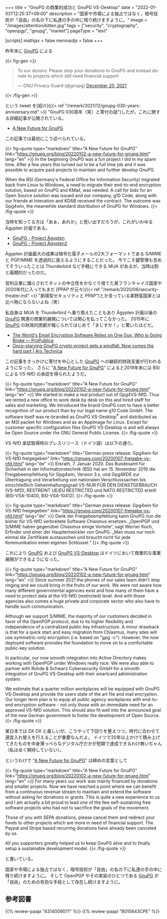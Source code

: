 +++
title = "GnuPG の商業的成功と GnuPG VS-Desktop"
date =  "2022-01-03T12:25:37+09:00"
description = "国家や市場による独占ではなく，暗号技術が「自由」の名の下に私達の手の中に残り続けますように。"
image = "/images/attention/kitten.jpg"
tags = ["security", "cryptography", "openpgp", "gnupg", "market"]
pageType = "text"

[scripts]
  mathjax = false
  mermaidjs = false
+++

昨年末に [GnuPG] による

{{< fig-gen >}}
<blockquote class="twitter-tweet"><p lang="en" dir="ltr">To our donors: Please stop your donations to GnuPG and instead donate to projects which still need financial support</p>&mdash; GNU Privacy Guard (@gnupg) <a href="https://twitter.com/gnupg/status/1472943158346629125?ref_src=twsrc%5Etfw">December 20, 2021</a></blockquote>
{{< /fig-gen >}}

という tweet を[紹介]({{< ref "/remark/2021/12/gnupg-030-years-anniversary.md" >}} "GnuPG 030周年（笑）と寄付の話")したが，これに関する詳細記事が公開されている。

- [A New Future for GnuPG]

この記事では最初にこう述べられている。

{{< fig-quote type="markdown" title="A New Future for GnuPG" link="https://gnupg.org/blog/20220102-a-new-future-for-gnupg.html" lang="en" >}}
In the beginning GnuPG was a fun project I did in my spare time. After a few years this turned out to be a full time job and it was possible to acquire paid projects to maintain and further develop GnuPG.

When the BSI (Germany's Federal Office for Information Security) migrated back from Linux to Windows, a need to migrate their end-to-end encryption solution, based on GnuPG and KMail, was needed. A call for bids for an Open Source solution was issued and our company, g10 Code, along with our friends at Intevation and KDAB received the contract. The outcome was Gpg4win, the meanwhile standard distribution of GnuPG for Windows.
{{< /fig-quote >}}

当時を知ってる方は「あぁ，あれか」と思い出すだろうが，これがいわゆる Ägypten 計画である。

- [GnuPG - Project Ägypten](https://www.gnupg.org/aegypten/)
- [GnuPG - Project Ägypten2](https://www.gnupg.org/aegypten2/index.html)

Ägypten 計画最大の成果は暗号化電子メールの2大フォーマットである S/MIME と PGP/MIME を透過的に扱えるようにすることだった。
今でこそ鍵管理も含めてそういったことは Thunderbird など手軽にできる MUA があるが，当時は割と画期的だったのだ。

営利企業に踊らされてネットの中立性をかなぐり捨てた某フランチャイズ国家や2020年代に入ってもまだ [PPAP が云々]({{< ref "/remark/2020/06/security-theater.md" >}} "劇場型セキュリティと PPAP")とか言っている某野蛮国家とは比べ物にならないよね（笑）

私自身は MUA を Thunderbird へ乗り換えたこともあり Ägypten 計画以後の [GnuPG] 関連の商業的展開については関心を払ってこなかった。
2015年に [GnuPG] の財政的困窮が報じられてはじめて「まじすか！」と驚いたほどだ。

- [The World's Email Encryption Software Relies on One Guy, Who is Going Broke — ProPublica](https://www.propublica.org/article/the-worlds-email-encryption-software-relies-on-one-guy-who-is-going-broke)
- [Once-starving GnuPG crypto project gets a windfall. Now comes the hard part | Ars Technica](https://arstechnica.com/information-technology/2015/02/once-starving-gnupg-crypto-project-gets-a-windfall-but-can-it-be-saved/)

この記事をきっかけに寄付を中心とした [GnuPG] への継続的財政支援が行われるようになった。
さらに “[A New Future for GnuPG]” によると2019年末には BSI による VS-NfD の承認を得られたようだ。

{{< fig-quote type="markdown" title="A New Future for GnuPG" link="https://gnupg.org/blog/20220102-a-new-future-for-gnupg.html" lang="en" >}}
We started to make a real product out of Gpg4VS-NfD. Thus we rented a new office to work desk by desk on this and hired staff for sales and marketing. We introduced the brand GnuPG.com to have a better recognition of our product than by our legal name g10 Code GmbH. The software itself was re-branded as GnuPG VS-Desktop<sup>®</sup> and distributed as an MSI packet for Windows and as an AppImage for Linux. Except for customer specific configuration files GnuPG VS-Desktop is and will always be Open Source under the GNU General Public License.
{{< /fig-quote >}}

VS-NfD 承認取得時のプレスリリース（ドイツ語）は以下の通り。

{{< fig-quote type="markdown" title="German press release: Gpg4win für VS-NfD freigegeben" link="https://gnupg.com/20200107-freigabe-vs-nfd.html" lang="de" >}}
Erkrath, 7. Januar 2020. Das Bundesamt für Sicherheit in der Informationstechnik (BSI) hat am 15. November 2019 die Freigabeempfehlung für Gpg4win, Version 3.x, und Gpg4KDE zur Übertragung und Verarbeitung von nationalen Verschlusssachen bis einschließlich Geheimhaltungsgrad VS-NUR FÜR DEN DIENSTGEBRAUCH (VS-NfD), RESTREINT UE/EU RESTRICTED und NATO RESTRICTED erteilt (BSI-VSA-10400, BSI-VSA-10412).
{{< /fig-quote >}}

{{< fig-quote type="markdown" title="German press release: Gpg4win für VS-NfD freigegeben" link="https://gnupg.com/20200107-freigabe-vs-nfd.html" lang="de" >}}
Dank der Freigabeempfehlung kann GnuPG nun die bisher für VS-NfD verbreitete Software Chiasmus ersetzen. „OpenPGP und S/MIME haben gegenüber Chiasmus einige Vorteile“, sagt Werner Koch, Erfinder und einer der Hauptentwickler von GnuPG. „Man muss nur noch einmal die Zertifikate austauschen und braucht nicht für jede Kommunikation einen eigenen Schlüssel.“ 
{{< /fig-quote >}}

これにより [GnuPG] および [GnuPG VS-Desktop](https://gnupg.com/ "GnuPG.com") はドイツにおいて商業的な事業展開ができるようになった。

{{< fig-quote type="markdown" title="A New Future for GnuPG" link="https://gnupg.org/blog/20220102-a-new-future-for-gnupg.html" lang="en" >}}
Since summer 2021 the phones of our sales team didn't stop ringing and we could bring in the fruits of our work. We were not aware how many different governmental agencies exist and how many of them have a need to protect data at the VS-NfD (restricted) level. And with those agencies also comes a huge private and corporate sector who also have to handle such communication.

Although we support S/MIME, the majority of our customers decided in favor of the OpenPGP protocol, due to its higher flexibility and independence of a centralized public key infrastructure. A minor drawback is that for a quick start and easy migration from Chiasmus, many sites will use symmetric-only encryption (i.e. based on "gpg -c"). However, the now deployed software provides the foundation to move on to a comfortable public-key solution.

In particular, our now smooth integration into Active Directory makes working with OpenPGP under Windows really nice. We were also able to partner with Rohde & Schwarz Cybersecurity GmbH for a smooth integration of GnuPG VS-Desktop with their smartcard administration system.

We estimate that a quarter million workplaces will be equipped with GnuPG VS-Desktop and provide the users state of the art file and mail encryption. Our longer term plan is to equip all public agency workplaces with end-to-end encryption software - not only those with an immediate need for an approved VS-NfD solution. This should also fit well into the announced goal of the new German government to foster the development of Open Source.
{{< /fig-quote >}}

某日本では DX DX と姦しいが，こうやって下回りを整えつつ，時代に合わせて適宜入れ替えを行えることが重要なんだよ。
ドイツで20年以上かけて積み上げてきたものを中身薄っぺらなデジタル庁だかが短期で達成できるわけ無いぢゃん（私は全く期待していない）。

というわけで “[A New Future for GnuPG]” は締めの言葉として

{{< fig-quote type="markdown" title="A New Future for GnuPG" link="https://gnupg.org/blog/20220102-a-new-future-for-gnupg.html" lang="en" >}}
For many years our work was mainly financed by donations and smaller projects. Now we have reached a point where we can benefit from a continuous revenue stream to maintain and extend the software without asking for donations or grants. This is quite a new experience to us and I am actually a bit proud to lead one of the few self-sustaining free software projects who had not to sacrifice the goals of the movement.

Those of you with SEPA donations, please cancel them and redirect your funds to other projects which are more in need of financial support. The Paypal and Stripe based recurring donations have already been canceled by us.

All you supporters greatly helped us to keep GnuPG alive and to finally setup a sustainable development model.
{{< /fig-quote >}}

と書いている。

国家や市場による独占ではなく，暗号技術が「自由」の名の下に私達の手の中に残り続けますように。
そして OpenPGP やその実装のひとつである [GnuPG] が「自由」のための有効な手段として存在し続けますように。

[GnuPG]: https://gnupg.org/ "The GNU Privacy Guard"
[A New Future for GnuPG]: https://gnupg.org/blog/20220102-a-new-future-for-gnupg.html "A New Future for GnuPG"

## 参考図書

{{% review-paapi "4314009071" %}} <!-- 暗号化 プライバシーを救った反乱者たち -->
{{% review-paapi "B015643CPE" %}} <!-- 暗号技術入門 第3版 -->
